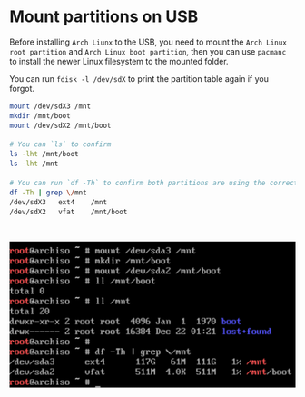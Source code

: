 # Mount partitions on USB

Before installing `Arch Liunx` to the USB, you need to mount the `Arch Linux root partition` and `Arch Linux boot partition`, then you can use `pacmanc` to install the newer Linux filesystem to the mounted folder.

You can run `fdisk -l /dev/sdX` to print the partition table again if you forgot.

```bash
mount /dev/sdX3 /mnt
mkdir /mnt/boot
mount /dev/sdX2 /mnt/boot

# You can `ls` to confirm 
ls -lht /mnt/boot
ls -lht /mnt

# You can run `df -Th` to confirm both partitions are using the correct format before you do the real installation.
df -Th | grep \/mnt
/dev/sdX3   ext4    /mnt
/dev/sdX2   vfat    /mnt/boot
```

</br>

![15.png](./images/virtual-box-installation/15.png)
